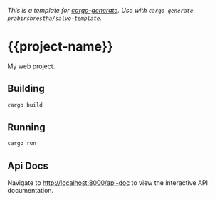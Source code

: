 _This is a template for [cargo-generate](https://cargo-generate.github.io/cargo-generate/)._
_Use with `cargo generate prabirshrestha/salvo-template`._

# {{project-name}}

My web project.

## Building

```bash
cargo build
```

## Running

```bash
cargo run
```

## Api Docs

Navigate to [http://localhost:8000/api-doc](http://localhost:8000/api-doc) to view the interactive API documentation.
